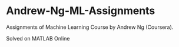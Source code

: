 # Andrew-Ng-ML-Assignments
Assignments of Machine Learning Course by Andrew Ng (Coursera).

Solved on MATLAB Online
